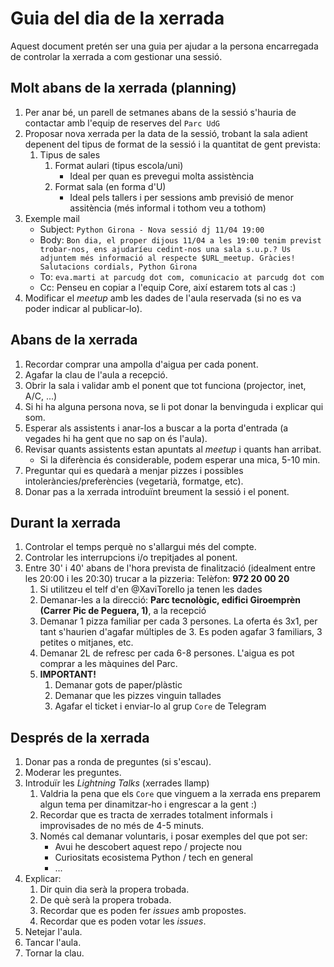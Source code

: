 # Guia del dia de la xerrada

Aquest document pretén ser una guia per ajudar a la persona encarregada de controlar la xerrada a com gestionar una sessió.

## Molt abans de la xerrada (planning)
1. Per anar bé, un parell de setmanes abans de la sessió s'hauria de contactar amb l'equip de reserves del `Parc UdG`
2. Proposar nova xerrada per la data de la sessió, trobant la sala adient depenent del tipus de format de la sessió i la quantitat de gent prevista:
    1. Tipus de sales
        1. Format aulari (tipus escola/uni)
            - Ideal per quan es prevegui molta assistència
        2. Format sala (en forma d'U)
            - Ideal pels tallers i per sessions amb previsió de menor assitència (més informal i tothom veu a tothom)
2. Exemple mail
    - Subject: `Python Girona - Nova sessió dj 11/04 19:00`
    - Body: `Bon dia, el proper dijous 11/04 a les 19:00 tenim previst trobar-nos, ens ajudaríeu cedint-nos una sala s.u.p.? Us adjuntem més informació al respecte $URL_meetup. Gràcies! Salutacions cordials, Python Girona`
    - To: `eva.marti at parcudg dot com, comunicacio at parcudg dot com`
    - Cc: Penseu en copiar a l'equip Core, així estarem tots al cas :)
3. Modificar el _meetup_ amb les dades de l'aula reservada (si no es va poder indicar al publicar-lo).

## Abans de la xerrada
1. Recordar comprar una ampolla d'aigua per cada ponent.
2. Agafar la clau de l'aula a recepció.
3. Obrir la sala i validar amb el ponent que tot funciona (projector, inet, A/C, ...)
4. Si hi ha alguna persona nova, se li pot donar la benvinguda i explicar qui som.
5. Esperar als assistents i anar-los a buscar a la porta d'entrada (a vegades hi ha gent que no sap on és l'aula).
6. Revisar quants assistents estan apuntats al _meetup_ i quants han arribat.
   - Si la diferència és considerable, podem esperar una mica, 5-10 min.
7. Preguntar qui es quedarà a menjar pizzes i possibles intoleràncies/preferències (vegetarià, formatge, etc).
8. Donar pas a la xerrada introduïnt breument la sessió i el ponent.

## Durant la xerrada
1. Controlar el temps perquè no s'allargui més del compte.
2. Controlar les interrupcions i/o trepitjades al ponent.
3. Entre 30' i 40' abans de l'hora prevista de finalització (idealment entre les 20:00 i les 20:30) trucar a la pizzeria: Telèfon: **972 20 00 20**
   1. Si utilitzeu el telf d'en @XaviTorello ja tenen les dades
   2. Demanar-les a la direcció:
        **Parc tecnològic, edifici Giroemprèn (Carrer Pic de Peguera, 1)**, a la recepció
   3. Demanar 1 pizza familiar per cada 3 persones. La oferta és 3x1, per tant s'haurien d'agafar múltiples de 3. Es poden agafar 3 familiars, 3 petites o mitjanes, etc.
   4. Demanar 2L de refresc per cada 6-8 persones. L'aigua es pot comprar a les màquines del Parc.
   5. **IMPORTANT!**
      1. Demanar gots de paper/plàstic
      2. Demanar que les pizzes vinguin tallades
      3. Agafar el ticket i enviar-lo al grup `Core` de Telegram

## Després de la xerrada
1. Donar pas a ronda de preguntes (si s'escau).
2. Moderar les preguntes.
3. Introduïr les _Lightning Talks_ (xerrades llamp)
   1. Valdria la pena que els `Core` que vinguem a la xerrada ens preparem algun tema per dinamitzar-ho i engrescar a la gent :)
   2. Recordar que es tracta de xerrades totalment informals i improvisades de no més de 4-5 minuts.
   3. Només cal demanar voluntaris, i posar exemples del que pot ser:
      - Avui he descobert aquest repo / projecte nou
      - Curiositats ecosistema Python / tech en general
      - ...
4. Explicar:
   1. Dir quin dia serà la propera trobada.
   2. De què serà la propera trobada.
   3. Recordar que es poden fer _issues_ amb propostes.
   4. Recordar que es poden votar les _issues_.
5. Netejar l'aula.
6. Tancar l'aula.
7. Tornar la clau.
